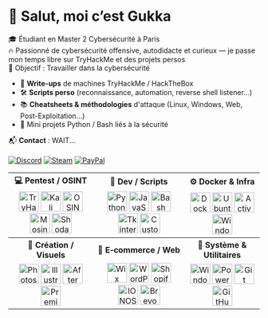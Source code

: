 # 👋 Salut, moi c’est Gukka

🎓 Étudiant en Master 2 Cybersécurité à Paris\
🔥 Passionné de cybersécurité offensive, autodidacte et curieux — je passe mon temps libre sur TryHackMe et des projets persos\
🧠 Objectif : Travailler dans la cybersécurité


- 📁 **Write-ups** de machines TryHackMe / HackTheBox
- 🛠️ **Scripts perso** (reconnaissance, automation, reverse shell listener…)
- 📚 **Cheatsheets & méthodologies** d'attaque (Linux, Windows, Web, Post-Exploitation…)
- 🧪 Mini projets Python / Bash liés à la sécurité  

📬 **Contact** : WAIT...  
<br>
[![Discord](https://img.shields.io/badge/Discord-5865F2?style=for-the-badge&logo=discord&logoColor=white)](https://discord.com/users/243004781281411072)
[![Steam](https://img.shields.io/badge/Steam-000000?style=for-the-badge&logo=steam&logoColor=white)](https://steamcommunity.com/id/gukka/)
[![PayPal](https://img.shields.io/badge/PayPal-00457C?style=for-the-badge&logo=paypal&logoColor=white)](https://paypal.me/tonpseudo)
<!---[![Gmail](https://img.shields.io/badge/Gmail-D14836?style=for-the-badge&logo=gmail&logoColor=white)](mailto:ton@email.com)--->

<table>
  <tr>
    <th>💻 Pentest / OSINT</th>
    <th>🧪 Dev / Scripts</th>
    <th>⚙️ Docker & Infra</th>
  </tr>
  <tr>
    <td align="center">
      <img src="https://avatars.githubusercontent.com/u/54208124?s=200&v=4" alt="TryHackMe" width="40" title="TryHackMe" />
      <img src="https://www.kali.org/images/kali-logo.svg" alt="Kali Linux" width="40" title="Kali Linux" />
      <img src="https://seeklogo.com/images/O/osint-logo-1B86ECB7E0-seeklogo.com.png" alt="OSINT" width="40" title="OSINT" />
      <img src="https://gblobscdn.gitbook.com/spaces%2F-LJ1PcM43KDhS3RDQxOr%2Favatar.png?alt=media&token=7cfbd378-13f3-4be7-acc4-02dc22c1443e" alt="Mosint" width="40" title="Mosint" />
      <img src="https://upload.wikimedia.org/wikipedia/commons/9/99/Shodan_icon_logo.svg" alt="Shodan" width="40" title="Shodan" />
    </td>
    <td align="center">
      <img src="https://www.python.org/static/apple-touch-icon-144x144.png" alt="Python" width="40" title="Python" />
      <img src="https://upload.wikimedia.org/wikipedia/commons/6/6a/JavaScript-logo.png" alt="JavaScript" width="40" title="JavaScript" />
      <img src="https://upload.wikimedia.org/wikipedia/commons/4/4b/Bash_Logo_Colored.svg" alt="Bash" width="40" title="Bash" />
      <img src="https://upload.wikimedia.org/wikipedia/commons/a/a3/Tkinter_logo.svg" alt="Tkinter" width="40" title="Tkinter" />
      <img src="https://iotdk.intel.com/ggf/accurate_sources/2020-04-02_15_05_27_2888_CustomTkinter_Logo.png" alt="CustomTkinter" width="40" title="CustomTkinter" />
    </td>
    <td align="center">
      <img src="https://www.docker.com/wp-content/uploads/2022/03/Moby-logo.png" alt="Docker" width="40" title="Docker" />
      <img src="https://assets.ubuntu.com/v1/29985a98-ubuntu-logo32.png" alt="Ubuntu Server" width="40" title="Ubuntu Server" />
      <img src="https://upload.wikimedia.org/wikipedia/commons/4/4a/Active_Directory_Icon.svg" alt="Active Directory" width="40" title="Active Directory" />
      <img src="https://upload.wikimedia.org/wikipedia/commons/4/4f/Windows_Server_2022_logo_%282011-2014%29.svg" alt="Windows Server" width="40" title="Windows Server" />
    </td>
  </tr>
  <tr>
    <th>🎨 Création / Visuels</th>
    <th>🛒 E‑commerce / Web</th>
    <th>🧠 Système & Utilitaires</th>
  </tr>
  <tr>
    <td align="center">
      <img src="https://upload.wikimedia.org/wikipedia/commons/2/20/Adobe_Photoshop_CC_icon.svg" alt="Photoshop" width="40" title="Photoshop" />
      <img src="https://upload.wikimedia.org/wikipedia/commons/f/fb/Adobe_Illustrator_CC_icon.svg" alt="Illustrator" width="40" title="Illustrator" />
      <img src="https://upload.wikimedia.org/wikipedia/commons/9/90/Adobe_After_Effects_CC_icon.svg" alt="After Effects" width="40" title="After Effects" />
      <img src="https://upload.wikimedia.org/wikipedia/commons/4/45/Adobe_Premiere_Pro_CC_icon.svg" alt="Premiere Pro" width="40" title="Premiere Pro" />
    </td>
    <td align="center">
      <img src="https://upload.wikimedia.org/wikipedia/commons/2/2e/Wix_Logo.svg" alt="Wix" width="40" title="Wix" />
      <img src="https://upload.wikimedia.org/wikipedia/commons/9/98/WordPress_blue_logo.svg" alt="WordPress" width="40" title="WordPress" />
      <img src="https://cdn.worldvectorlogo.com/logos/shopify.svg" alt="Shopify" width="40" title="Shopify" />
      <img src="https://upload.wikimedia.org/wikipedia/commons/4/4e/Ionos_logo3.svg" alt="IONOS" width="40" title="IONOS" />
      <img src="https://upload.wikimedia.org/wikipedia/commons/4/49/Sendesign_by_brevo_logo.svg" alt="Brevo" width="40" title="Brevo" />
    </td>
    <td align="center">
      <img src="https://upload.wikimedia.org/wikipedia/commons/9/9f/Windows_logo_-_2012.svg" alt="Windows 10" width="40" title="Windows 10" />
      <img src="https://upload.wikimedia.org/wikipedia/commons/c/ce/PowerShell_Chrome_Icon.svg" alt="PowerShell" width="40" title="PowerShell" />
      <img src="https://upload.wikimedia.org/wikipedia/commons/e/e0/Git-logo.svg" alt="Git" width="40" title="Git" />
      <img src="https://upload.wikimedia.org/wikipedia/commons/9/91/Octicons-mark-github.svg" alt="GitHub" width="40" title="GitHub" />
    </td>
  </tr>
</table>



<!---
## 🔥 Languages and Tools 🔥

<br>

<table>
  <tr>
    <th>Programming Languages</th>
    <th>Frontend Development</th>
    <th>Backend Development</th>
  </tr>
  <tr>
    <td align="center">
      <img src="https://cdn.jsdelivr.net/gh/devicons/devicon/icons/c/c-original.svg" width="40" />
      <img src="https://cdn.jsdelivr.net/gh/devicons/devicon/icons/cplusplus/cplusplus-original.svg" width="40" />
      <img src="https://cdn.jsdelivr.net/gh/devicons/devicon/icons/csharp/csharp-original.svg" width="40" />
      <img src="https://cdn.jsdelivr.net/gh/devicons/devicon/icons/javascript/javascript-original.svg" width="40" />
      <img src="https://cdn.jsdelivr.net/gh/devicons/devicon/icons/php/php-original.svg" width="40" />
      <img src="https://cdn.jsdelivr.net/gh/devicons/devicon/icons/python/python-original.svg" width="40" />
      <img src="https://cdn.jsdelivr.net/gh/devicons/devicon/icons/lua/lua-original.svg" width="40" />
    </td>
    <td align="center">
      <img src="https://cdn.jsdelivr.net/gh/devicons/devicon/icons/html5/html5-original.svg" width="40" />
      <img src="https://cdn.jsdelivr.net/gh/devicons/devicon/icons/css3/css3-original.svg" width="40" />
      <img src="https://cdn.jsdelivr.net/gh/devicons/devicon/icons/sass/sass-original.svg" width="40" />
      <img src="https://cdn.jsdelivr.net/gh/devicons/devicon/icons/bootstrap/bootstrap-original.svg" width="40" />
      <img src="https://cdn.jsdelivr.net/gh/devicons/devicon/icons/vuejs/vuejs-original.svg" width="40" />
      <img src="https://cdn.jsdelivr.net/gh/devicons/devicon/icons/react/react-original.svg" width="40" />
    </td>
    <td align="center">
      <img src="https://cdn.jsdelivr.net/gh/devicons/devicon/icons/nginx/nginx-original.svg" width="40" />
    </td>
  </tr>
  <tr>
    <th>Mobile App Development</th>
    <th>Database</th>
    <th>DevOps</th>
  </tr>
  <tr>
    <td align="center">
      <img src="https://cdn.jsdelivr.net/gh/devicons/devicon/icons/android/android-original.svg" width="40" />
      <img src="https://cdn.jsdelivr.net/gh/devicons/devicon/icons/flutter/flutter-original.svg" width="40" />
    </td>
    <td align="center">
      <img src="https://cdn.jsdelivr.net/gh/devicons/devicon/icons/mongodb/mongodb-original.svg" width="40" />
      <img src="https://cdn.jsdelivr.net/gh/devicons/devicon/icons/mysql/mysql-original.svg" width="40" />
      <img src="https://cdn.jsdelivr.net/gh/devicons/devicon/icons/postgresql/postgresql-original.svg" width="40" />
    </td>
    <td align="center">
      <img src="https://cdn.jsdelivr.net/gh/devicons/devicon/icons/docker/docker-original.svg" width="40" />
      <img src="https://cdn.jsdelivr.net/gh/devicons/devicon/icons/amazonwebservices/amazonwebservices-original.svg" width="40" />
    </td>
  </tr>
  <tr>
    <th>Backend as a Service (BaaS)</th>
    <th>Game Engines</th>
    <th>Tools</th>
  </tr>
  <tr>
    <td align="center">
      <img src="https://cdn.jsdelivr.net/gh/devicons/devicon/icons/heroku/heroku-original.svg" width="40" />
      <img src="https://cdn.jsdelivr.net/gh/devicons/devicon/icons/firebase/firebase-plain.svg" width="40" />
    </td>
    <td align="center">
      <img src="https://cdn.jsdelivr.net/gh/devicons/devicon/icons/unrealengine/unrealengine-original.svg" width="40" />
    </td>
    <td align="center">
      <img src="https://cdn.jsdelivr.net/gh/devicons/devicon/icons/git/git-original.svg" width="40" />
      <img src="https://cdn.jsdelivr.net/gh/devicons/devicon/icons/github/github-original.svg" width="40" />
      <img src="https://cdn.jsdelivr.net/gh/devicons/devicon/icons/vscode/vscode-original.svg" width="40" />
      <img src="https://cdn.jsdelivr.net/gh/devicons/devicon/icons/arduino/arduino-original.svg" width="40" />
      <img src="https://cdn.jsdelivr.net/gh/devicons/devicon/icons/filezilla/filezilla-plain.svg" width="40" />
    </td>
  </tr>
</table>
--->

<!---
GukkaOG/GukkaOG is a ✨ special ✨ repository because its `README.md` (this file) appears on your GitHub profile.
You can click the Preview link to take a look at your changes.
--->
